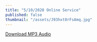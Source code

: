 ```yaml
---
title: "5/10/2020 Online Service"
published: false
thumbnail: "/assets/J93hxt0rFsAmq.jpg"
---
```

<a href="https://archive.org/download/sm-5-10-2020/sm%205-10-2020.mp3" download>Download MP3 Audio</a>